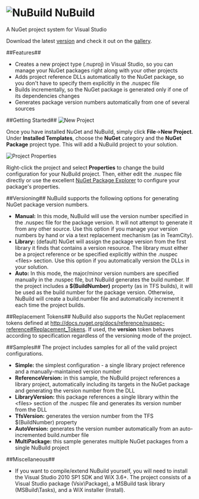 ![NuBuild](https://raw.github.com/bspell1/NuBuild/master/NuBuild.png) NuBuild
=========================================================================
A NuGet project system for Visual Studio

Download the latest [version](http://brentspell.com/download/NuBuild.msi) and check it out on the [gallery](http://visualstudiogallery.msdn.microsoft.com/3efbfdea-7d51-4d45-a954-74a2df51c5d0).

##Features##
* Creates a new project type (.nuproj) in Visual Studio, so you can manage your NuGet packages right along with your other projects
* Adds project reference DLLs automatically to the NuGet package, so you don't have to specify them explicitly in the .nuspec file
* Builds incrementally, so the NuGet package is generated only if one of its dependencies changes
* Generates package version numbers automatically from one of several sources

##Getting Started##
![New Project](https://raw.github.com/bspell1/NuBuild/master/newproj.png)

Once you have installed NuGet and NuBuild, simply click **File**->**New Project**. Under **Installed Templates**, choose the **NuGet** category and the **NuGet Package** project type. This will add a NuBuild project to your solution.

![Project Properties](https://raw.github.com/bspell1/NuBuild/master/projprop.png)

Right-click the project and select **Properties** to change the build configuration for your NuBuild project. Then, either edit the .nuspec file directly or use the excellent [NuGet Package Explorer](http://npe.codeplex.com/) to configure your package's properties.

##Versioning##
NuBuild supports the following options for generating NuGet package version numbers.

* **Manual:** In this mode, NuBuild will use the version number specified in the .nuspec file for the package version. It will not attempt to generate it from any other source. Use this option if you manage your version numbers by hand or via a text replacement mechanism (as in TeamCity).
* **Library:** (default) NuGet will assign the package version from the first library it finds that contains a version resource. The library must either be a project reference or be specified explicitly within the .nuspec &lt;files&gt; section. Use this option if you automatically version the DLLs in your solution.
* **Auto:** In this mode, the major/minor version numbers are specified manually in the .nuspec file, but NuBuild generates the build number. If the project includes a **$(BuildNumber)** property (as in TFS builds), it will be used as the build number for the package version. Otherwise, NuBuild will create a build.number file and automatically increment it each time the project builds.

##Replacement Tokens##
NuBuild also supports the NuGet replacement tokens defined at http://docs.nuget.org/docs/reference/nuspec-reference#Replacement_Tokens. If used, the **version** token behaves according to specification regardless of the versioning mode of the project.

##Samples##
The project includes samples for all of the valid project configurations.

* **Simple:** the simplest configuration - a single library project reference and a manually-maintained version number
* **ReferenceVersion:** in this sample, the NuBuild project references a library project, automatically including its targets in the NuGet package and generating the version number from the DLL
* **LibraryVersion:** this package references a single library within the &lt;files&gt; section of the .nuspec file and generates its version number from the DLL
* **TfsVersion:** generates the version number from the TFS $(BuildNumber) property
* **AutoVersion:** generates the version number automatically from an auto-incremented build.number file
* **MultiPackage:** this sample generates multiple NuGet packages from a single NuBuild project

##Miscellaneous##
* If you want to compile/extend NuBuild yourself, you will need to install the Visual Studio 2010 SP1 SDK and WiX 3.6+. The project consists of a Visual Studio package (Vsix\Package), a MSBuild task library (MSBuild\Tasks), and a WiX installer (Install).

